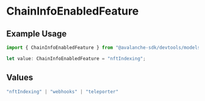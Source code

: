 # ChainInfoEnabledFeature

## Example Usage

```typescript
import { ChainInfoEnabledFeature } from "@avalanche-sdk/devtools/models/components";

let value: ChainInfoEnabledFeature = "nftIndexing";
```

## Values

```typescript
"nftIndexing" | "webhooks" | "teleporter"
```